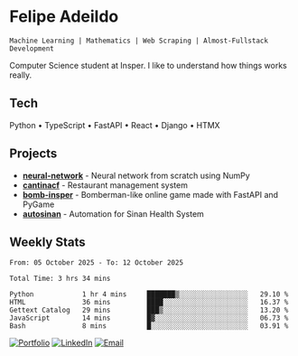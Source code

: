 # Felipe Adeildo

```
Machine Learning | Mathematics | Web Scraping | Almost-Fullstack Development
```

Computer Science student at Insper. I like to understand how things works really.

## Tech
Python • TypeScript • FastAPI • React • Django • HTMX

## Projects
- **[neural-network](https://github.com/felipeadeildo/neural-network)** - Neural network from scratch using NumPy
- **[cantinacf](https://github.com/felipeadeildo/cantinacf)** - Restaurant management system
- **[bomb-insper](https://github.com/insper-dev/bomb)** - Bomberman-like online game made with FastAPI and PyGame 
- **[autosinan](https://github.com/felipeadeildo/autosinan)** - Automation for Sinan Health System

## Weekly Stats
<!--START_SECTION:waka-->

```ansi
From: 05 October 2025 - To: 12 October 2025

Total Time: 3 hrs 34 mins

Python            1 hr 4 mins     ███████▒░░░░░░░░░░░░░░░░░   29.10 %
HTML              36 mins         ████░░░░░░░░░░░░░░░░░░░░░   16.37 %
Gettext Catalog   29 mins         ███▒░░░░░░░░░░░░░░░░░░░░░   13.20 %
JavaScript        14 mins         █▓░░░░░░░░░░░░░░░░░░░░░░░   06.73 %
Bash              8 mins          █░░░░░░░░░░░░░░░░░░░░░░░░   03.91 %
```

<!--END_SECTION:waka-->

[![Portfolio](https://img.shields.io/badge/felipeadeildo.com-FF6B6B?style=flat-square&logo=firefox&logoColor=white)](https://felipeadeildo.com)
[![LinkedIn](https://img.shields.io/badge/LinkedIn-0077B5?style=flat-square&logo=linkedin&logoColor=white)](https://linkedin.com/in/felipeadeildo)
[![Email](https://img.shields.io/badge/Email-D14836?style=flat-square&logo=gmail&logoColor=white)](mailto:contato@felipeadeildo.com)
